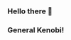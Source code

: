 ### Hello there 👋
### General Kenobi! 

<!--
**VladimirSaenko/VladimirSaenko** is a ✨ _special_ ✨ repository because its `README.md` (this file) appears on your GitHub profile.

Here are some ideas to get you started:

- 🔭 I’m currently working on The School of Wolf
- 🌱 I’m currently learning ...
- 👯 I’m looking to collaborate on ...
- 🤔 I’m looking for help with ...
- 💬 Ask me about The Witcher
- 📫 How to reach me: ...
- 😄 Pronouns: ...
- ⚡ Fun fact: ...
-->
